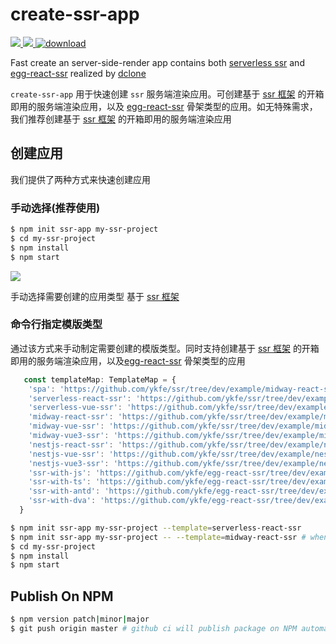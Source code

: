 # create-ssr-app

<a href="https://github.com/zhangyuang/create-ssr-app/actions">
  <img src="https://github.com/zhangyuang/create-ssr-app/workflows/CI/badge.svg"/>
</a>
<a href="https://codecov.io/gh/zhangyuang/create-ssr-app">
  <img src="https://codecov.io/gh/zhangyuang/create-ssr-app/branch/master/graph/badge.svg?token=TW0NOTDU39"/>
</a>  
<a href="https://npmcharts.com/compare/create-ssr-app"><img src="https://img.shields.io/npm/dt/create-ssr-app" alt="download"></a>

Fast create an server-side-render app contains both [serverless ssr](https://github.com/ykfe/ssr) and [egg-react-ssr](https://github.com/ykfe/egg-react-ssr/) realized by [dclone](https://github.com/ykfe/dclone)

`create-ssr-app` 用于快速创建 `ssr` 服务端渲染应用。可创建基于 [ssr 框架](https://github.com/ykfe/ssr) 的开箱即用的服务端渲染应用，以及 [egg-react-ssr](https://github.com/ykfe/egg-react-ssr/) 骨架类型的应用。如无特殊需求，我们推荐创建基于 [ssr 框架](https://github.com/ykfe/ssr) 的开箱即用的服务端渲染应用

## 创建应用

我们提供了两种方式来快速创建应用

### 手动选择(推荐使用)

```bash
$ npm init ssr-app my-ssr-project
$ cd my-ssr-project
$ npm install
$ npm start
```

![](http://doc.ssr-fc.com/images/resume3.svg)

手动选择需要创建的应用类型 基于 [ssr 框架](https://github.com/ykfe/ssr)

### 命令行指定模版类型

通过该方式来手动制定需要创建的模版类型。同时支持创建基于 [ssr 框架](https://github.com/ykfe/ssr) 的开箱即用的服务端渲染应用，以及[egg-react-ssr](https://github.com/ykfe/egg-react-ssr/) 骨架类型的应用

```js
   const templateMap: TemplateMap = {
    'spa': 'https://github.com/ykfe/ssr/tree/dev/example/midway-react-ssr',
    'serverless-react-ssr': 'https://github.com/ykfe/ssr/tree/dev/example/midway-react-ssr',
    'serverless-vue-ssr': 'https://github.com/ykfe/ssr/tree/dev/example/midway-vue-ssr',
    'midway-react-ssr': 'https://github.com/ykfe/ssr/tree/dev/example/midway-react-ssr',
    'midway-vue-ssr': 'https://github.com/ykfe/ssr/tree/dev/example/midway-vue-ssr',
    'midway-vue3-ssr': 'https://github.com/ykfe/ssr/tree/dev/example/midway-vue3-ssr',
    'nestjs-react-ssr': 'https://github.com/ykfe/ssr/tree/dev/example/nestjs-react-ssr',
    'nestjs-vue-ssr': 'https://github.com/ykfe/ssr/tree/dev/example/nestjs-vue-ssr',
    'nestjs-vue3-ssr': 'https://github.com/ykfe/ssr/tree/dev/example/nestjs-vue3-ssr',
    'ssr-with-js': 'https://github.com/ykfe/egg-react-ssr/tree/dev/example/ssr-with-js',
    'ssr-with-ts': 'https://github.com/ykfe/egg-react-ssr/tree/dev/example/ssr-with-ts',
    'ssr-with-antd': 'https://github.com/ykfe/egg-react-ssr/tree/dev/example/ssr-with-antd',
    'ssr-with-dva': 'https://github.com/ykfe/egg-react-ssr/tree/dev/example/ssr-with-dva'
  }
```

```bash
$ npm init ssr-app my-ssr-project --template=serverless-react-ssr
$ npm init ssr-app my-ssr-project -- --template=midway-react-ssr # when Node.js >= 15 || NPM >= 7
$ cd my-ssr-project
$ npm install
$ npm start
```

## Publish On NPM

```bash
$ npm version patch|minor|major
$ git push origin master # github ci will publish package on NPM automatically
```
